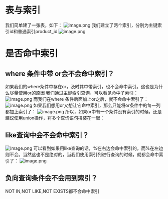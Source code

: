 # 表与索引
我们简单建了一张表，如下：
![image.png](https://imgconvert.csdnimg.cn/aHR0cHM6Ly91cGxvYWQtaW1hZ2VzLmppYW5zaHUuaW8vdXBsb2FkX2ltYWdlcy85OTA1MDg0LTc3NTFkNmU2OWQ1NDdhZmYucG5n?x-oss-process=image/format,png)
我们建立了两个索引，分别为主键索引id和普通索引product_id
![image.png](https://imgconvert.csdnimg.cn/aHR0cHM6Ly91cGxvYWQtaW1hZ2VzLmppYW5zaHUuaW8vdXBsb2FkX2ltYWdlcy85OTA1MDg0LTJhMWU0MmZmMzNmZGUzYzEucG5n?x-oss-process=image/format,png)
# 是否命中索引
## where 条件中带 or会不会命中索引？
如果我们的where条件中存在or，及时其中带索引，也不会命中索引。这也是为什么尽量使用or的原因
我们通过主键索引查询，可以看见命中了索引：
![image.png](https://imgconvert.csdnimg.cn/aHR0cHM6Ly91cGxvYWQtaW1hZ2VzLmppYW5zaHUuaW8vdXBsb2FkX2ltYWdlcy85OTA1MDg0LTQxMjljOTA4YzM3NDBlZmEucG5n?x-oss-process=image/format,png)
而我们在where 条件后面加上or之后，就不会命中索引了：
![image.png](https://imgconvert.csdnimg.cn/aHR0cHM6Ly91cGxvYWQtaW1hZ2VzLmppYW5zaHUuaW8vdXBsb2FkX2ltYWdlcy85OTA1MDg0LTE3ZWUzMzg4ZjcwZmMzMWUucG5n?x-oss-process=image/format,png)
如果我们想用or又想让它命中索引，那么只能将or条件中的每一列都加上索引了：
![image.png](https://imgconvert.csdnimg.cn/aHR0cHM6Ly91cGxvYWQtaW1hZ2VzLmppYW5zaHUuaW8vdXBsb2FkX2ltYWdlcy85OTA1MDg0LTcyMTQ1NDIyZDU2ZTM5OGEucG5n?x-oss-process=image/format,png)
所以，如果or中有一个条件没有索引的时候，还是建议使用union操作，将多个查询语句拼装在一起：
## like查询中会不会命中索引？
![image.png](https://imgconvert.csdnimg.cn/aHR0cHM6Ly91cGxvYWQtaW1hZ2VzLmppYW5zaHUuaW8vdXBsb2FkX2ltYWdlcy85OTA1MDg0LTdjNmNlZjMxNWY1YWU3NDEucG5n?x-oss-process=image/format,png)
可以看到如果用like查询的话，%在右边会命中索引的，而%在左边则不会。当然这也不是绝对的，当我们使用索引列进行查询的时候，就都会命中索引了：
![image.png](https://imgconvert.csdnimg.cn/aHR0cHM6Ly91cGxvYWQtaW1hZ2VzLmppYW5zaHUuaW8vdXBsb2FkX2ltYWdlcy85OTA1MDg0LTRkNTA2ZDZmMDQyNzEyZjUucG5n?x-oss-process=image/format,png)
## 负向查询条件会不会用到索引？
NOT IN,NOT LIKE,NOT EXISTS都不会命中索引





